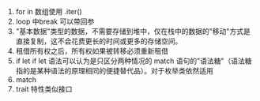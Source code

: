  1. for in 数组使用 .iter()
 2. loop 中break 可以带回参
 3. "基本数据"类型的数据，不需要存储到堆中，仅在栈中的数据的"移动"方式是直接复制，这不会花费更长的时间或更多的存储空间。
 4. 租借所有权之后，所有权如果被转移必须重新租借
 5. if let if let 语法可以认为是只区分两种情况的 match 语句的"语法糖"（语法糖指的是某种语法的原理相同的便捷替代品）。对于枚举类依然适用
 6. match
 7. trait 特性类似接口